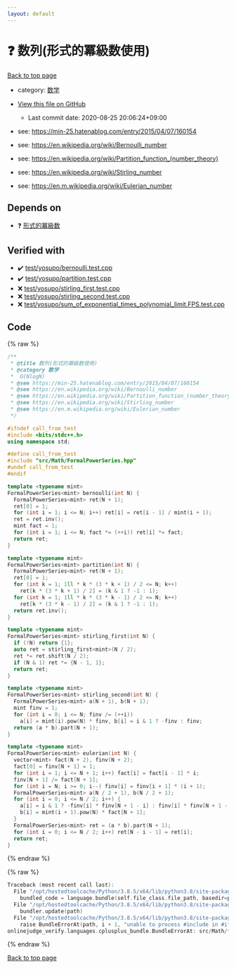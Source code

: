 ```yaml
---
layout: default
---
```


<!-- mathjax config similar to math.stackexchange -->
<script type="text/javascript" async
  src="https://cdnjs.cloudflare.com/ajax/libs/mathjax/2.7.5/MathJax.js?config=TeX-MML-AM_CHTML">
</script>
<script type="text/x-mathjax-config">
  MathJax.Hub.Config({
    TeX: { equationNumbers: { autoNumber: "AMS" }},
    tex2jax: {
      inlineMath: [ ['$','$'] ],
      processEscapes: true
    },
    "HTML-CSS": { matchFontHeight: false },
    displayAlign: "left",
    displayIndent: "2em"
  });
</script>

<script type="text/javascript" src="https://cdnjs.cloudflare.com/ajax/libs/jquery/3.4.1/jquery.min.js"></script>
<script src="https://cdn.jsdelivr.net/npm/jquery-balloon-js@1.1.2/jquery.balloon.min.js" integrity="sha256-ZEYs9VrgAeNuPvs15E39OsyOJaIkXEEt10fzxJ20+2I=" crossorigin="anonymous"></script>
<script type="text/javascript" src="../../../assets/js/copy-button.js"></script>
<link rel="stylesheet" href="../../../assets/css/copy-button.css" />


# :question: 数列(形式的冪級数使用)

<a href="../../../index.html">Back to top page</a>

* category: <a href="../../../index.html#6e65831863dbf272b7a65cd8df1a440d">数学</a>
* <a href="{{ site.github.repository_url }}/blob/master/src/Math/fps_sequence.hpp">View this file on GitHub</a>
    - Last commit date: 2020-08-25 20:06:24+09:00


* see: <a href="https://min-25.hatenablog.com/entry/2015/04/07/160154">https://min-25.hatenablog.com/entry/2015/04/07/160154</a>
* see: <a href="https://en.wikipedia.org/wiki/Bernoulli_number">https://en.wikipedia.org/wiki/Bernoulli_number</a>
* see: <a href="https://en.wikipedia.org/wiki/Partition_function_(number_theory)">https://en.wikipedia.org/wiki/Partition_function_(number_theory)</a>
* see: <a href="https://en.wikipedia.org/wiki/Stirling_number">https://en.wikipedia.org/wiki/Stirling_number</a>
* see: <a href="https://en.m.wikipedia.org/wiki/Eulerian_number">https://en.m.wikipedia.org/wiki/Eulerian_number</a>


## Depends on

* :question: <a href="FormalPowerSeries.hpp.html">形式的冪級数</a>


## Verified with

* :heavy_check_mark: <a href="../../../verify/test/yosupo/bernoulli.test.cpp.html">test/yosupo/bernoulli.test.cpp</a>
* :heavy_check_mark: <a href="../../../verify/test/yosupo/partition.test.cpp.html">test/yosupo/partition.test.cpp</a>
* :x: <a href="../../../verify/test/yosupo/stirling_first.test.cpp.html">test/yosupo/stirling_first.test.cpp</a>
* :x: <a href="../../../verify/test/yosupo/stirling_second.test.cpp.html">test/yosupo/stirling_second.test.cpp</a>
* :x: <a href="../../../verify/test/yosupo/sum_of_exponential_times_polynomial_limit.FPS.test.cpp.html">test/yosupo/sum_of_exponential_times_polynomial_limit.FPS.test.cpp</a>


## Code

<a id="unbundled"></a>
{% raw %}
```cpp
/**
 * @title 数列(形式的冪級数使用)
 * @category 数学
 *  O(NlogN)
 * @see https://min-25.hatenablog.com/entry/2015/04/07/160154
 * @see https://en.wikipedia.org/wiki/Bernoulli_number
 * @see https://en.wikipedia.org/wiki/Partition_function_(number_theory)
 * @see https://en.wikipedia.org/wiki/Stirling_number
 * @see https://en.m.wikipedia.org/wiki/Eulerian_number
 */

#ifndef call_from_test
#include <bits/stdc++.h>
using namespace std;

#define call_from_test
#include "src/Math/FormalPowerSeries.hpp"
#undef call_from_test
#endif

template <typename mint>
FormalPowerSeries<mint> bernoulli(int N) {
  FormalPowerSeries<mint> ret(N + 1);
  ret[0] = 1;
  for (int i = 1; i <= N; i++) ret[i] = ret[i - 1] / mint(i + 1);
  ret = ret.inv();
  mint fact = 1;
  for (int i = 1; i <= N; fact *= (++i)) ret[i] *= fact;
  return ret;
}

template <typename mint>
FormalPowerSeries<mint> partition(int N) {
  FormalPowerSeries<mint> ret(N + 1);
  ret[0] = 1;
  for (int k = 1; 1ll * k * (3 * k + 1) / 2 <= N; k++)
    ret[k * (3 * k + 1) / 2] = (k & 1 ? -1 : 1);
  for (int k = 1; 1ll * k * (3 * k - 1) / 2 <= N; k++)
    ret[k * (3 * k - 1) / 2] = (k & 1 ? -1 : 1);
  return ret.inv();
}

template <typename mint>
FormalPowerSeries<mint> stirling_first(int N) {
  if (!N) return {1};
  auto ret = stirling_first<mint>(N / 2);
  ret *= ret.shift(N / 2);
  if (N & 1) ret *= {N - 1, 1};
  return ret;
}

template <typename mint>
FormalPowerSeries<mint> stirling_second(int N) {
  FormalPowerSeries<mint> a(N + 1), b(N + 1);
  mint finv = 1;
  for (int i = 0; i <= N; finv /= (++i))
    a[i] = mint(i).pow(N) * finv, b[i] = i & 1 ? -finv : finv;
  return (a * b).part(N + 1);
}

template <typename mint>
FormalPowerSeries<mint> eulerian(int N) {
  vector<mint> fact(N + 2), finv(N + 2);
  fact[0] = finv[N + 1] = 1;
  for (int i = 1; i <= N + 1; i++) fact[i] = fact[i - 1] * i;
  finv[N + 1] /= fact[N + 1];
  for (int i = N; i >= 0; i--) finv[i] = finv[i + 1] * (i + 1);
  FormalPowerSeries<mint> a(N / 2 + 1), b(N / 2 + 1);
  for (int i = 0; i <= N / 2; i++) {
    a[i] = i & 1 ? -finv[i] * finv[N + 1 - i] : finv[i] * finv[N + 1 - i];
    b[i] = mint(i + 1).pow(N) * fact[N + 1];
  }
  FormalPowerSeries<mint> ret = (a * b).part(N + 1);
  for (int i = 0; i <= N / 2; i++) ret[N - i - 1] = ret[i];
  return ret;
}

```
{% endraw %}

<a id="bundled"></a>
{% raw %}
```cpp
Traceback (most recent call last):
  File "/opt/hostedtoolcache/Python/3.8.5/x64/lib/python3.8/site-packages/onlinejudge_verify/docs.py", line 349, in write_contents
    bundled_code = language.bundle(self.file_class.file_path, basedir=pathlib.Path.cwd())
  File "/opt/hostedtoolcache/Python/3.8.5/x64/lib/python3.8/site-packages/onlinejudge_verify/languages/cplusplus.py", line 185, in bundle
    bundler.update(path)
  File "/opt/hostedtoolcache/Python/3.8.5/x64/lib/python3.8/site-packages/onlinejudge_verify/languages/cplusplus_bundle.py", line 398, in update
    raise BundleErrorAt(path, i + 1, "unable to process #include in #if / #ifdef / #ifndef other than include guards")
onlinejudge_verify.languages.cplusplus_bundle.BundleErrorAt: src/Math/fps_sequence.hpp: line 17: unable to process #include in #if / #ifdef / #ifndef other than include guards

```
{% endraw %}

<a href="../../../index.html">Back to top page</a>

